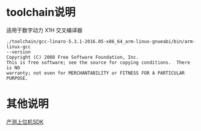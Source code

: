 # toolchain说明

适用于数字动力 X1H 交叉编译器
```shell
./toolchain/gcc-linaro-5.3.1-2016.05-x86_64_arm-linux-gnueabi/bin/arm-linux-gcc
--version
Copyright (C) 2008 Free Software Foundation, Inc.
This is free software; see the source for copying conditions.  There is NO
warranty; not even for MERCHANTABILITY or FITNESS FOR A PARTICULAR PURPOSE.
```
# 其他说明

[产测上位机SDK](https://github.com/TuyaInc/TUYA_PTS_SDK/)
